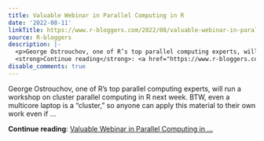 ```yaml
---
title: Valuable Webinar in Parallel Computing in R
date: '2022-08-11'
linkTitle: https://www.r-bloggers.com/2022/08/valuable-webinar-in-parallel-computing-in-r/
source: R-bloggers
description: |-
  <p>George Ostrouchov, one of R’s top parallel computing experts, will run a workshop on cluster parallel computing in R next week. BTW, even a multicore laptop is a “cluster,” so anyone can apply this material to their own work even if ...</p>
  <strong>Continue reading</strong>: <a href="https://www.r-bloggers.com/2022/08/valuable-webinar-in-parallel-computing-in-r/">Valuable Webinar in Parallel Computing in ...
disable_comments: true
---
```

<p>George Ostrouchov, one of R’s top parallel computing experts, will run a workshop on cluster parallel computing in R next week. BTW, even a multicore laptop is a “cluster,” so anyone can apply this material to their own work even if ...</p>
<strong>Continue reading</strong>: <a href="https://www.r-bloggers.com/2022/08/valuable-webinar-in-parallel-computing-in-r/">Valuable Webinar in Parallel Computing in ...